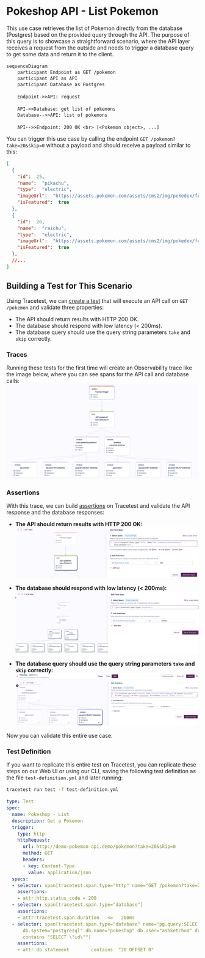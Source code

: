 # Pokeshop API - List Pokemon

This use case retrieves the list of Pokemon directly from the database (Postgres) based on the provided query through the API. The purpose of this query is to showcase a straightforward scenario, where the API layer receives a request from the outside and needs to trigger a database query to get some data and return it to the client.

```mermaid
sequenceDiagram
    participant Endpoint as GET /pokemon
    participant API as API
    participant Database as Postgres
    
    Endpoint->>API: request

    API->>Database: get list of pokemons
    Database-->>API: list of pokemons

    API-->>Endpoint: 200 OK <br> [<Pokemon object>, ...]
```

You can trigger this use case by calling the endpoint `GET /pokemon?take=20&skip=0` without a payload and should receive a payload similar to this: 
```json
[
  {
    "id":  25,
    "name":  "pikachu",
    "type":  "electric",
    "imageUrl":  "https://assets.pokemon.com/assets/cms2/img/pokedex/full/025.png",
    "isFeatured":  true
  },
  {
    "id":  26,
    "name":  "raichu",
    "type":  "electric",
    "imageUrl":  "https://assets.pokemon.com/assets/cms2/img/pokedex/full/026.png",
    "isFeatured":  true
  },
  //...
]
```

## Building a Test for This Scenario

Using Tracetest, we can [create a test](/web-ui/creating-tests) that will execute an API call on `GET /pokemon` and validate three properties:
- The API should return results with HTTP 200 OK.
- The database should respond with low latency (< 200ms).
- The database query should use the query string parameters `take` and `skip` correctly.

### Traces

Running these tests for the first time will create an Observability trace like the image below, where you can see spans for the API call and database calls:
![](../images/list-pokemons-trace.png)

### Assertions

With this trace, we can build [assertions](/concepts/assertions) on Tracetest and validate the API response and the database responses:

- **The API should return results with HTTP 200 OK:**
![](../images/list-pokemons-api-test-spec.png)

- **The database should respond with low latency (< 200ms):**
![](../images/list-pokemons-db-latency-test-spec.png)

- **The database query should use the query string parameters `take` and `skip` correctly:**
![](../images/list-pokemons-db-query-test-spec.png)

Now you can validate this entire use case.

### Test Definition

If you want to replicate this entire test on Tracetest, you can replicate these steps on our Web UI or using our CLI, saving the following test definition as the file `test-definition.yml` and later running:

```sh
tracetest run test -f test-definition.yml
```

```yaml
type: Test
spec:
  name: Pokeshop - List
  description: Get a Pokemon
  trigger:
    type: http
    httpRequest:
      url: http://demo-pokemon-api.demo/pokemon?take=20&skip=0
      method: GET
      headers:
      - key: Content-Type
        value: application/json
  specs:
  - selector: span[tracetest.span.type="http" name="GET /pokemon?take=20&skip=0" http.method="GET"]
    assertions:
    - attr:http.status_code = 200
  - selector: span[tracetest.span.type="database"]
    assertions:
    - attr:tracetest.span.duration   <=   200ms
  - selector: span[tracetest.span.type="database" name="pg.query:SELECT pokeshop"
      db.system="postgresql" db.name="pokeshop" db.user="ashketchum" db.statement
      contains "SELECT \"id\""]
    assertions:
    - attr:db.statement        contains  "20 OFFSET 0"
```
